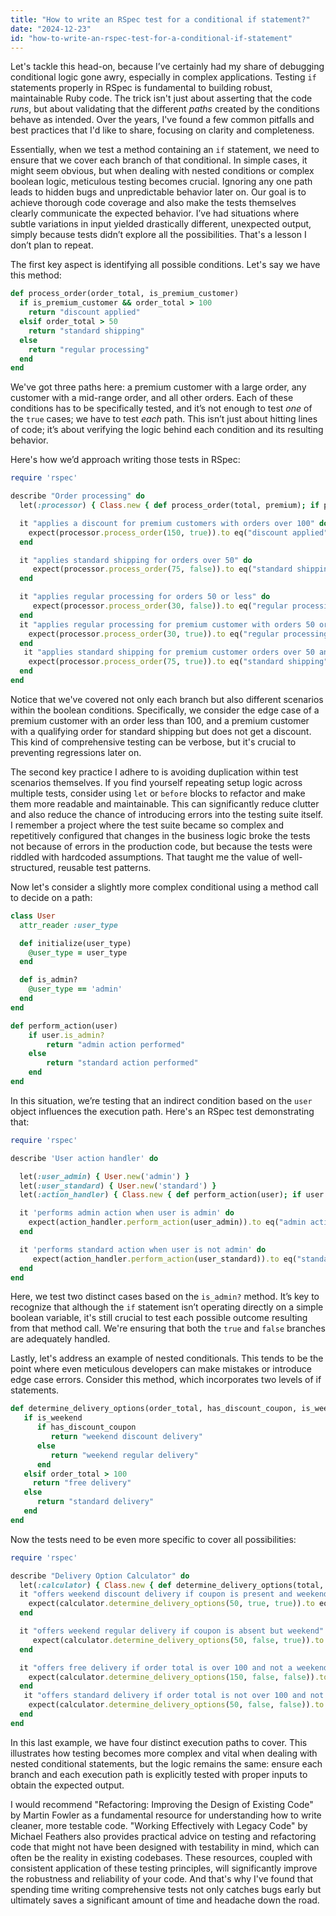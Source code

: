 ```yaml
---
title: "How to write an RSpec test for a conditional if statement?"
date: "2024-12-23"
id: "how-to-write-an-rspec-test-for-a-conditional-if-statement"
---
```


Let's tackle this head-on, because I’ve certainly had my share of debugging conditional logic gone awry, especially in complex applications. Testing `if` statements properly in RSpec is fundamental to building robust, maintainable Ruby code. The trick isn't just about asserting that the code *runs*, but about validating that the different *paths* created by the conditions behave as intended. Over the years, I've found a few common pitfalls and best practices that I'd like to share, focusing on clarity and completeness.

Essentially, when we test a method containing an `if` statement, we need to ensure that we cover each branch of that conditional. In simple cases, it might seem obvious, but when dealing with nested conditions or complex boolean logic, meticulous testing becomes crucial. Ignoring any one path leads to hidden bugs and unpredictable behavior later on. Our goal is to achieve thorough code coverage and also make the tests themselves clearly communicate the expected behavior. I’ve had situations where subtle variations in input yielded drastically different, unexpected output, simply because tests didn’t explore all the possibilities. That's a lesson I don’t plan to repeat.

The first key aspect is identifying all possible conditions. Let's say we have this method:

```ruby
def process_order(order_total, is_premium_customer)
  if is_premium_customer && order_total > 100
    return "discount applied"
  elsif order_total > 50
    return "standard shipping"
  else
    return "regular processing"
  end
end
```

We've got three paths here: a premium customer with a large order, any customer with a mid-range order, and all other orders. Each of these conditions has to be specifically tested, and it’s not enough to test *one* of the `true` cases; we have to test *each* path. This isn’t just about hitting lines of code; it’s about verifying the logic behind each condition and its resulting behavior.

Here's how we’d approach writing those tests in RSpec:

```ruby
require 'rspec'

describe "Order processing" do
  let(:processor) { Class.new { def process_order(total, premium); if premium && total > 100 then "discount applied" elsif total > 50 then "standard shipping" else "regular processing" end end }.new }

  it "applies a discount for premium customers with orders over 100" do
    expect(processor.process_order(150, true)).to eq("discount applied")
  end

  it "applies standard shipping for orders over 50" do
     expect(processor.process_order(75, false)).to eq("standard shipping")
  end

  it "applies regular processing for orders 50 or less" do
     expect(processor.process_order(30, false)).to eq("regular processing")
  end
  it "applies regular processing for premium customer with orders 50 or less" do
    expect(processor.process_order(30, true)).to eq("regular processing")
  end
   it "applies standard shipping for premium customer orders over 50 and less than 100" do
    expect(processor.process_order(75, true)).to eq("standard shipping")
  end
end
```

Notice that we've covered not only each branch but also different scenarios within the boolean conditions. Specifically, we consider the edge case of a premium customer with an order less than 100, and a premium customer with a qualifying order for standard shipping but does not get a discount. This kind of comprehensive testing can be verbose, but it's crucial to preventing regressions later on.

The second key practice I adhere to is avoiding duplication within test scenarios themselves. If you find yourself repeating setup logic across multiple tests, consider using `let` or `before` blocks to refactor and make them more readable and maintainable. This can significantly reduce clutter and also reduce the chance of introducing errors into the testing suite itself. I remember a project where the test suite became so complex and repetitively configured that changes in the business logic broke the tests not because of errors in the production code, but because the tests were riddled with hardcoded assumptions. That taught me the value of well-structured, reusable test patterns.

Now let's consider a slightly more complex conditional using a method call to decide on a path:

```ruby
class User
  attr_reader :user_type

  def initialize(user_type)
    @user_type = user_type
  end

  def is_admin?
    @user_type == 'admin'
  end
end

def perform_action(user)
    if user.is_admin?
        return "admin action performed"
    else
        return "standard action performed"
    end
end
```

In this situation, we’re testing that an indirect condition based on the `user` object influences the execution path. Here's an RSpec test demonstrating that:

```ruby
require 'rspec'

describe 'User action handler' do

  let(:user_admin) { User.new('admin') }
  let(:user_standard) { User.new('standard') }
  let(:action_handler) { Class.new { def perform_action(user); if user.is_admin? then "admin action performed" else "standard action performed" end end }.new }

  it 'performs admin action when user is admin' do
    expect(action_handler.perform_action(user_admin)).to eq("admin action performed")
  end

  it 'performs standard action when user is not admin' do
     expect(action_handler.perform_action(user_standard)).to eq("standard action performed")
  end
end
```

Here, we test two distinct cases based on the `is_admin?` method. It’s key to recognize that although the `if` statement isn’t operating directly on a simple boolean variable, it's still crucial to test each possible outcome resulting from that method call. We're ensuring that both the `true` and `false` branches are adequately handled.

Lastly, let's address an example of nested conditionals. This tends to be the point where even meticulous developers can make mistakes or introduce edge case errors. Consider this method, which incorporates two levels of if statements.

```ruby
def determine_delivery_options(order_total, has_discount_coupon, is_weekend)
   if is_weekend
      if has_discount_coupon
         return "weekend discount delivery"
      else
         return "weekend regular delivery"
      end
   elsif order_total > 100
     return "free delivery"
   else
      return "standard delivery"
   end
end
```

Now the tests need to be even more specific to cover all possibilities:

```ruby
require 'rspec'

describe "Delivery Option Calculator" do
  let(:calculator) { Class.new { def determine_delivery_options(total, coupon, weekend); if weekend then if coupon then "weekend discount delivery" else "weekend regular delivery" end elsif total > 100 then "free delivery" else "standard delivery" end end }.new }
  it "offers weekend discount delivery if coupon is present and weekend" do
    expect(calculator.determine_delivery_options(50, true, true)).to eq("weekend discount delivery")
  end

  it "offers weekend regular delivery if coupon is absent but weekend" do
     expect(calculator.determine_delivery_options(50, false, true)).to eq("weekend regular delivery")
  end

  it "offers free delivery if order total is over 100 and not a weekend" do
    expect(calculator.determine_delivery_options(150, false, false)).to eq("free delivery")
  end
   it "offers standard delivery if order total is not over 100 and not a weekend" do
    expect(calculator.determine_delivery_options(50, false, false)).to eq("standard delivery")
  end
end
```

In this last example, we have four distinct execution paths to cover. This illustrates how testing becomes more complex and vital when dealing with nested conditional statements, but the logic remains the same: ensure each branch and each execution path is explicitly tested with proper inputs to obtain the expected output.

I would recommend "Refactoring: Improving the Design of Existing Code" by Martin Fowler as a fundamental resource for understanding how to write cleaner, more testable code. "Working Effectively with Legacy Code" by Michael Feathers also provides practical advice on testing and refactoring code that might not have been designed with testability in mind, which can often be the reality in existing codebases. These resources, coupled with consistent application of these testing principles, will significantly improve the robustness and reliability of your code. And that's why I've found that spending time writing comprehensive tests not only catches bugs early but ultimately saves a significant amount of time and headache down the road.
